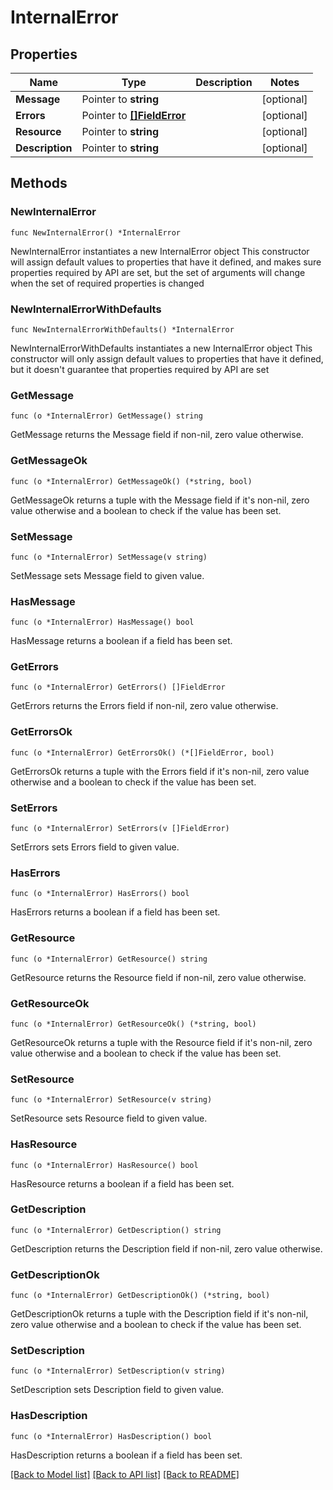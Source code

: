 # InternalError

## Properties

Name | Type | Description | Notes
------------ | ------------- | ------------- | -------------
**Message** | Pointer to **string** |  | [optional] 
**Errors** | Pointer to [**[]FieldError**](FieldError.md) |  | [optional] 
**Resource** | Pointer to **string** |  | [optional] 
**Description** | Pointer to **string** |  | [optional] 

## Methods

### NewInternalError

`func NewInternalError() *InternalError`

NewInternalError instantiates a new InternalError object
This constructor will assign default values to properties that have it defined,
and makes sure properties required by API are set, but the set of arguments
will change when the set of required properties is changed

### NewInternalErrorWithDefaults

`func NewInternalErrorWithDefaults() *InternalError`

NewInternalErrorWithDefaults instantiates a new InternalError object
This constructor will only assign default values to properties that have it defined,
but it doesn't guarantee that properties required by API are set

### GetMessage

`func (o *InternalError) GetMessage() string`

GetMessage returns the Message field if non-nil, zero value otherwise.

### GetMessageOk

`func (o *InternalError) GetMessageOk() (*string, bool)`

GetMessageOk returns a tuple with the Message field if it's non-nil, zero value otherwise
and a boolean to check if the value has been set.

### SetMessage

`func (o *InternalError) SetMessage(v string)`

SetMessage sets Message field to given value.

### HasMessage

`func (o *InternalError) HasMessage() bool`

HasMessage returns a boolean if a field has been set.

### GetErrors

`func (o *InternalError) GetErrors() []FieldError`

GetErrors returns the Errors field if non-nil, zero value otherwise.

### GetErrorsOk

`func (o *InternalError) GetErrorsOk() (*[]FieldError, bool)`

GetErrorsOk returns a tuple with the Errors field if it's non-nil, zero value otherwise
and a boolean to check if the value has been set.

### SetErrors

`func (o *InternalError) SetErrors(v []FieldError)`

SetErrors sets Errors field to given value.

### HasErrors

`func (o *InternalError) HasErrors() bool`

HasErrors returns a boolean if a field has been set.

### GetResource

`func (o *InternalError) GetResource() string`

GetResource returns the Resource field if non-nil, zero value otherwise.

### GetResourceOk

`func (o *InternalError) GetResourceOk() (*string, bool)`

GetResourceOk returns a tuple with the Resource field if it's non-nil, zero value otherwise
and a boolean to check if the value has been set.

### SetResource

`func (o *InternalError) SetResource(v string)`

SetResource sets Resource field to given value.

### HasResource

`func (o *InternalError) HasResource() bool`

HasResource returns a boolean if a field has been set.

### GetDescription

`func (o *InternalError) GetDescription() string`

GetDescription returns the Description field if non-nil, zero value otherwise.

### GetDescriptionOk

`func (o *InternalError) GetDescriptionOk() (*string, bool)`

GetDescriptionOk returns a tuple with the Description field if it's non-nil, zero value otherwise
and a boolean to check if the value has been set.

### SetDescription

`func (o *InternalError) SetDescription(v string)`

SetDescription sets Description field to given value.

### HasDescription

`func (o *InternalError) HasDescription() bool`

HasDescription returns a boolean if a field has been set.


[[Back to Model list]](../README.md#documentation-for-models) [[Back to API list]](../README.md#documentation-for-api-endpoints) [[Back to README]](../README.md)


